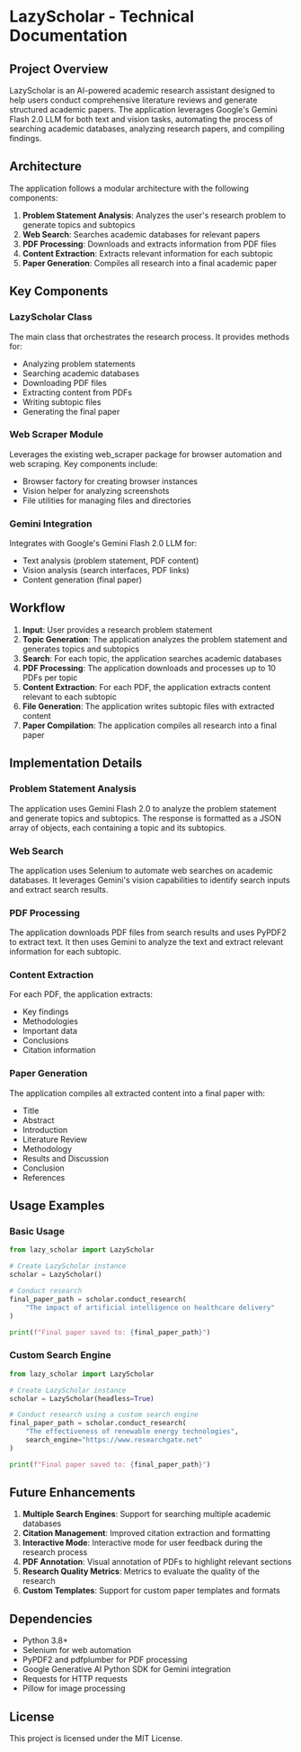 # LazyScholar - Technical Documentation

## Project Overview

LazyScholar is an AI-powered academic research assistant designed to help users conduct comprehensive literature reviews and generate structured academic papers. The application leverages Google's Gemini Flash 2.0 LLM for both text and vision tasks, automating the process of searching academic databases, analyzing research papers, and compiling findings.

## Architecture

The application follows a modular architecture with the following components:

1. **Problem Statement Analysis**: Analyzes the user's research problem to generate topics and subtopics
2. **Web Search**: Searches academic databases for relevant papers
3. **PDF Processing**: Downloads and extracts information from PDF files
4. **Content Extraction**: Extracts relevant information for each subtopic
5. **Paper Generation**: Compiles all research into a final academic paper

## Key Components

### LazyScholar Class

The main class that orchestrates the research process. It provides methods for:

- Analyzing problem statements
- Searching academic databases
- Downloading PDF files
- Extracting content from PDFs
- Writing subtopic files
- Generating the final paper

### Web Scraper Module

Leverages the existing web_scraper package for browser automation and web scraping. Key components include:

- Browser factory for creating browser instances
- Vision helper for analyzing screenshots
- File utilities for managing files and directories

### Gemini Integration

Integrates with Google's Gemini Flash 2.0 LLM for:

- Text analysis (problem statement, PDF content)
- Vision analysis (search interfaces, PDF links)
- Content generation (final paper)

## Workflow

1. **Input**: User provides a research problem statement
2. **Topic Generation**: The application analyzes the problem statement and generates topics and subtopics
3. **Search**: For each topic, the application searches academic databases
4. **PDF Processing**: The application downloads and processes up to 10 PDFs per topic
5. **Content Extraction**: For each PDF, the application extracts content relevant to each subtopic
6. **File Generation**: The application writes subtopic files with extracted content
7. **Paper Compilation**: The application compiles all research into a final paper

## Implementation Details

### Problem Statement Analysis

The application uses Gemini Flash 2.0 to analyze the problem statement and generate topics and subtopics. The response is formatted as a JSON array of objects, each containing a topic and its subtopics.

### Web Search

The application uses Selenium to automate web searches on academic databases. It leverages Gemini's vision capabilities to identify search inputs and extract search results.

### PDF Processing

The application downloads PDF files from search results and uses PyPDF2 to extract text. It then uses Gemini to analyze the text and extract relevant information for each subtopic.

### Content Extraction

For each PDF, the application extracts:
- Key findings
- Methodologies
- Important data
- Conclusions
- Citation information

### Paper Generation

The application compiles all extracted content into a final paper with:
- Title
- Abstract
- Introduction
- Literature Review
- Methodology
- Results and Discussion
- Conclusion
- References

## Usage Examples

### Basic Usage

```python
from lazy_scholar import LazyScholar

# Create LazyScholar instance
scholar = LazyScholar()

# Conduct research
final_paper_path = scholar.conduct_research(
    "The impact of artificial intelligence on healthcare delivery"
)

print(f"Final paper saved to: {final_paper_path}")
```

### Custom Search Engine

```python
from lazy_scholar import LazyScholar

# Create LazyScholar instance
scholar = LazyScholar(headless=True)

# Conduct research using a custom search engine
final_paper_path = scholar.conduct_research(
    "The effectiveness of renewable energy technologies",
    search_engine="https://www.researchgate.net"
)

print(f"Final paper saved to: {final_paper_path}")
```

## Future Enhancements

1. **Multiple Search Engines**: Support for searching multiple academic databases
2. **Citation Management**: Improved citation extraction and formatting
3. **Interactive Mode**: Interactive mode for user feedback during the research process
4. **PDF Annotation**: Visual annotation of PDFs to highlight relevant sections
5. **Research Quality Metrics**: Metrics to evaluate the quality of the research
6. **Custom Templates**: Support for custom paper templates and formats

## Dependencies

- Python 3.8+
- Selenium for web automation
- PyPDF2 and pdfplumber for PDF processing
- Google Generative AI Python SDK for Gemini integration
- Requests for HTTP requests
- Pillow for image processing

## License

This project is licensed under the MIT License. 
